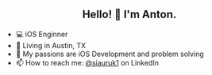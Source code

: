 <h2 align="center">Hello! 👋 I'm Anton.</h2>


- 💻 iOS Enginner
- 🌵 Living in Austin, TX
- 🚀 My passions are iOS Development and problem solving
- 📫 How to reach me: [@siauruk1](https://www.linkedin.com/in/siauruk1) on LinkedIn
